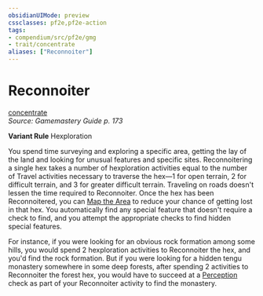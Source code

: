 ```yaml
---
obsidianUIMode: preview
cssclasses: pf2e,pf2e-action
tags:
- compendium/src/pf2e/gmg
- trait/concentrate
aliases: ["Reconnoiter"]
---
```

# Reconnoiter
[concentrate](rules/traits/concentrate.md "Concentrate Action & Ability Trait")  
*Source: Gamemastery Guide p. 173*  

**Variant Rule** Hexploration

You spend time surveying and exploring a specific area, getting the lay of the land and looking for unusual features and specific sites. Reconnoitering a single hex takes a number of hexploration activities equal to the number of Travel activities necessary to traverse the hex—1 for open terrain, 2 for difficult terrain, and 3 for greater difficult terrain. Traveling on roads doesn't lessen the time required to Reconnoiter. Once the hex has been Reconnoitered, you can [Map the Area](rules/actions/map-the-area-gmg.md) to reduce your chance of getting lost in that hex. You automatically find any special feature that doesn't require a check to find, and you attempt the appropriate checks to find hidden special features.

For instance, if you were looking for an obvious rock formation among some hills, you would spend 2 hexploration activities to Reconnoiter the hex, and you'd find the rock formation. But if you were looking for a hidden tengu monastery somewhere in some deep forests, after spending 2 activities to Reconnoiter the forest hex, you would have to succeed at a [Perception](compendium/skills.md#Perception) check as part of your Reconnoiter activity to find the monastery.